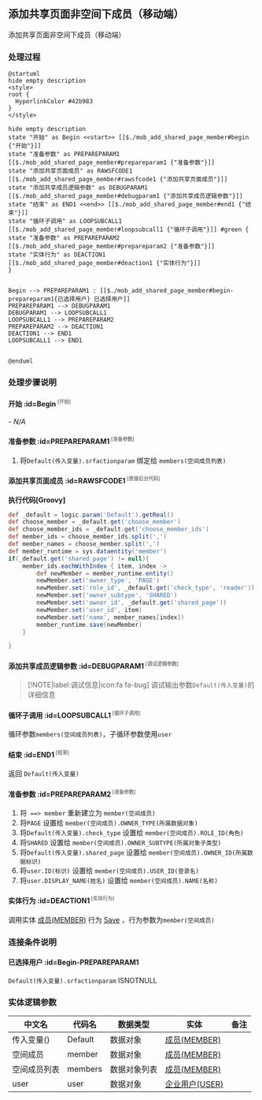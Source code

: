 ## 添加共享页面非空间下成员（移动端） <!-- {docsify-ignore-all} -->

   添加共享页面非空间下成员（移动端）

### 处理过程

```plantuml
@startuml
hide empty description
<style>
root {
  HyperlinkColor #42b983
}
</style>

hide empty description
state "开始" as Begin <<start>> [[$./mob_add_shared_page_member#begin {"开始"}]]
state "准备参数" as PREPAREPARAM1  [[$./mob_add_shared_page_member#prepareparam1 {"准备参数"}]]
state "添加共享页面成员" as RAWSFCODE1  [[$./mob_add_shared_page_member#rawsfcode1 {"添加共享页面成员"}]]
state "添加共享成员逻辑参数" as DEBUGPARAM1  [[$./mob_add_shared_page_member#debugparam1 {"添加共享成员逻辑参数"}]]
state "结束" as END1 <<end>> [[$./mob_add_shared_page_member#end1 {"结束"}]]
state "循环子调用" as LOOPSUBCALL1  [[$./mob_add_shared_page_member#loopsubcall1 {"循环子调用"}]] #green {
state "准备参数" as PREPAREPARAM2  [[$./mob_add_shared_page_member#prepareparam2 {"准备参数"}]]
state "实体行为" as DEACTION1  [[$./mob_add_shared_page_member#deaction1 {"实体行为"}]]
}


Begin --> PREPAREPARAM1 : [[$./mob_add_shared_page_member#begin-prepareparam1{已选择用户} 已选择用户]]
PREPAREPARAM1 --> DEBUGPARAM1
DEBUGPARAM1 --> LOOPSUBCALL1
LOOPSUBCALL1 --> PREPAREPARAM2
PREPAREPARAM2 --> DEACTION1
DEACTION1 --> END1
LOOPSUBCALL1 --> END1


@enduml
```


### 处理步骤说明

#### 开始 :id=Begin<sup class="footnote-symbol"> <font color=gray size=1>[开始]</font></sup>



*- N/A*
#### 准备参数 :id=PREPAREPARAM1<sup class="footnote-symbol"> <font color=gray size=1>[准备参数]</font></sup>



1. 将`Default(传入变量).srfactionparam` 绑定给  `members(空间成员列表)`

#### 添加共享页面成员 :id=RAWSFCODE1<sup class="footnote-symbol"> <font color=gray size=1>[直接后台代码]</font></sup>



<p class="panel-title"><b>执行代码[Groovy]</b></p>

```groovy
def _default = logic.param('Default').getReal()
def choose_member = _default.get('choose_member')
def choose_member_ids = _default.get('choose_member_ids')
def member_ids = choose_member_ids.split(',')
def member_names = choose_member.split(',')
def member_runtime = sys.dataentity('member')
if(_default.get('shared_page') != null){
    member_ids.eachWithIndex { item, index ->
        def newMember = member_runtime.entity()
        newMember.set('owner_type', 'PAGE')
        newMember.set('role_id', _default.get('check_type', 'reader'))
        newMember.set('owner_subtype', 'SHARED')
        newMember.set('owner_id', _default.get('shared_page'))
        newMember.set('user_id', item) 
        newMember.set('name', member_names[index])
        member_runtime.save(newMember)
    }

}

```

#### 添加共享成员逻辑参数 :id=DEBUGPARAM1<sup class="footnote-symbol"> <font color=gray size=1>[调试逻辑参数]</font></sup>



> [!NOTE|label:调试信息|icon:fa fa-bug]
> 调试输出参数`Default(传入变量)`的详细信息


#### 循环子调用 :id=LOOPSUBCALL1<sup class="footnote-symbol"> <font color=gray size=1>[循环子调用]</font></sup>



循环参数`members(空间成员列表)`，子循环参数使用`user`
#### 结束 :id=END1<sup class="footnote-symbol"> <font color=gray size=1>[结束]</font></sup>



返回 `Default(传入变量)`

#### 准备参数 :id=PREPAREPARAM2<sup class="footnote-symbol"> <font color=gray size=1>[准备参数]</font></sup>



1. 将` ==> member` 重新建立为  `member(空间成员)`
2. 将`PAGE` 设置给  `member(空间成员).OWNER_TYPE(所属数据对象)`
3. 将`Default(传入变量).check_type` 设置给  `member(空间成员).ROLE_ID(角色)`
4. 将`SHARED` 设置给  `member(空间成员).OWNER_SUBTYPE(所属对象子类型)`
5. 将`Default(传入变量).shared_page` 设置给  `member(空间成员).OWNER_ID(所属数据标识)`
6. 将`user.ID(标识)` 设置给  `member(空间成员).USER_ID(登录名)`
7. 将`user.DISPLAY_NAME(姓名)` 设置给  `member(空间成员).NAME(名称)`

#### 实体行为 :id=DEACTION1<sup class="footnote-symbol"> <font color=gray size=1>[实体行为]</font></sup>



调用实体 [成员(MEMBER)](module/Base/member.md) 行为 [Save](module/Base/member#行为) ，行为参数为`member(空间成员)`


### 连接条件说明
#### 已选择用户 :id=Begin-PREPAREPARAM1

`Default(传入变量).srfactionparam` ISNOTNULL


### 实体逻辑参数

|    中文名   |    代码名    |  数据类型    |  实体   |备注 |
| --------| --------| -------- | -------- | --------   |
|传入变量(<i class="fa fa-check"/></i>)|Default|数据对象|[成员(MEMBER)](module/Base/member.md)||
|空间成员|member|数据对象|[成员(MEMBER)](module/Base/member.md)||
|空间成员列表|members|数据对象列表|[成员(MEMBER)](module/Base/member.md)||
|user|user|数据对象|[企业用户(USER)](module/Base/user.md)||
